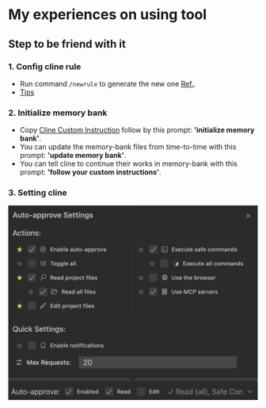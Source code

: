 # My experiences on using tool

## Step to be friend with it

### 1. Config cline rule

- Run command `/newrule` to generate the new one [Ref.](https://docs.cline.bot/features/slash-commands/new-rule).
- [Tips](https://docs.cline.bot/features/cline-rules#tips-for-writing-effective-cline-rules)

### 2. Initialize memory bank

- Copy [Cline Custom Instruction](https://docs.cline.bot/prompting/cline-memory-bank#cline-memory-bank-custom-instructions-%5Bcopy-this%5D) follow by this prompt: **'initialize memory bank'**.
- You can update the memory-bank files from time-to-time with this prompt: **'update memory bank'**.
- You can tell cline to continue their works in memory-bank with this prompt: **'follow your custom instructions'**.

### 3. Setting cline

![Auto Approve Settings](./cline-resources/auto-approve-settings.png "Auto Approve Settings")
